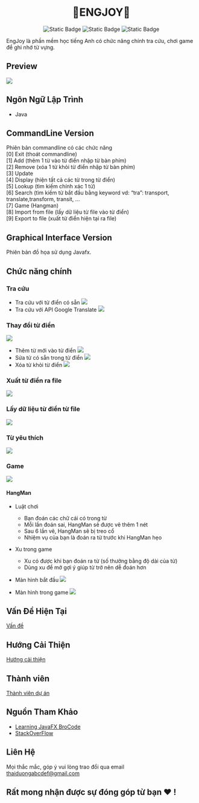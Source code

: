 <h1 align="center">
  📖ENGJOY📖
</h1>

<div align="center">

![Static Badge](https://img.shields.io/badge/dictionary-learning_english-green)
![Static Badge](https://img.shields.io/badge/api-google_translate-blue)
![Static Badge](https://img.shields.io/badge/pronunciation-api_voice_RSS-purple)

</div>

<td align="center">
      EngJoy là phần mềm học tiếng Anh có chức năng chính tra cứu, chơi game để ghi nhớ từ vựng.
</td>

## Preview
![](Screenshots/demo.gif)

## Ngôn Ngữ Lập Trình

- Java

## CommandLine Version
Phiên bản commandline có các chức năng  
[0] Exit (thoát commandline)  
[1] Add (thêm 1 từ vào từ điển nhập từ bàn phím)  
[2] Remove (xóa 1 từ khỏi từ điển nhập từ bàn phím)  
[3] Update  
[4] Display (hiện tất cả các từ trong từ điển)  
[5] Lookup (tìm kiếm chính xác 1 từ)  
[6] Search (tìm kiếm từ bắt đầu bằng keyword vd: “tra”: transport, translate,transform, transit, ...  
[7] Game (Hangman)  
[8] Import from file (lấy dữ liệu từ file vào từ điển)  
[9] Export to file (xuất từ điển hiện tại ra file)  

## Graphical Interface Version
<div>
      Phiên bản đồ họa sử dụng Javafx.
</div>

## Chức năng chính

### Tra cứu
- Tra cứu với từ điển có sẵn
  ![](Screenshots/search_engjoy.png)
- Tra cứu với API Google Translate
  ![](Screenshots/search_ggtrans.png)
  
### Thay đổi từ điển
  ![](Screenshots/update.png)
- Thêm từ mới vào từ điển
  ![](Screenshots/add.png)
- Sửa từ có sẵn trong từ điển
  ![](Screenshots/modify.png)
- Xóa từ khỏi từ điển
  ![](Screenshots/remove.png)
  
### Xuất từ điển ra file
  ![](Screenshots/exporttofile.png)

### Lấy dữ liệu từ điển từ file
  ![](Screenshots/importfromfile.png)

### Từ yêu thích
  ![](Screenshots/fav_word.png)

### Game 
  ![](Screenshots/gamemenu.png)
  
#### HangMan
- Luật chơi
  + Bạn đoán các chữ cái có trong từ
  + Mỗi lần đoán sai, HangMan sẽ được vẽ thêm 1 nét
  + Sau 6 lần vẽ, HangMan sẽ bị treo cổ
  + Nhiệm vụ của bạn là đoán ra từ trước khi HangMan hẹo
    
- Xu trong game
  + Xu có được khi bạn đoán ra từ (số thưởng bằng độ dài của từ)
  + Dùng xu để mở gợi ý giúp từ trở nên dễ đoán hơn
    
- Màn hình bắt đầu
  ![](Screenshots/hangman_menu.png)
- Màn hình trong game
  ![](Screenshots/hangman_ingame.png)

## Vấn Đề Hiện Tại
[Vấn đề](https://docs.google.com/document/d/1-SUf40TSZftbNKuVo4aXF1CV_L9JyQYqU9YXWo2wl-s/edit?usp=sharing)

## Hướng Cải Thiện
[Hướng cải thiện](https://docs.google.com/document/d/1wCLYnoC5x17vU2C4KXLkaqNCvNgtFaJalPha-isga1k/edit?usp=sharing)

## Thành viên
[Thành viên dự án](https://docs.google.com/document/d/1Soil4nMZP8VWtQ4k9xoNc9tHOG_kmCQrgvYEsOYKOes/edit?usp=sharing)

## Nguồn Tham Khảo
- [Learning JavaFX BroCode](https://youtube.com/playlist?list=PLZPZq0r_RZOM-8vJA3NQFZB7JroDcMwev&si=cSfSYinfG4E50Lf4)
- [StackOverFlow](https://stackoverflow.com/)

## Liên Hệ
Mọi thắc mắc, góp ý vui lòng trao đổi qua email thaiduongabcdef@gmail.com

## Rất mong nhận được sự đóng góp từ bạn :heart: !

